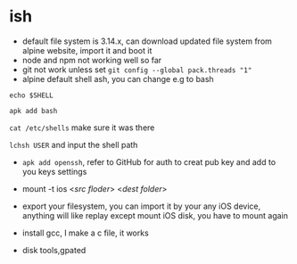 # ish
- default file system is 3.14.x, can download updated file system from alpine website, import it and boot it
- node and npm not working well so far
- git not work unless set
`git config --global pack.threads "1"`
- alpine default shell ash, you can change e.g to bash 

`echo $SHELL` 

`apk add bash` 
 
`cat /etc/shells`  make sure it was there

`lchsh USER` and input the shell path

- `apk add openssh`, refer to GitHub for auth to creat pub key and add to you keys settings
- mount -t ios <*src floder*> <*dest folder*>
- export your filesystem, you can import it by your any iOS device, anything will like replay except mount iOS disk, you have to mount again
- install gcc, I make a c file, it works

- disk tools,gpated